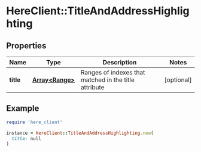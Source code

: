 # HereClient::TitleAndAddressHighlighting

## Properties

| Name | Type | Description | Notes |
| ---- | ---- | ----------- | ----- |
| **title** | [**Array&lt;Range&gt;**](Range.md) | Ranges of indexes that matched in the title attribute | [optional] |

## Example

```ruby
require 'here_client'

instance = HereClient::TitleAndAddressHighlighting.new(
  title: null
)
```

